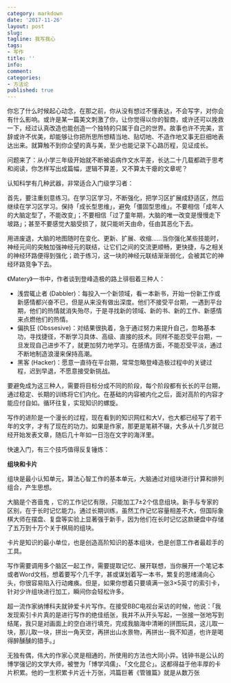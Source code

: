 ```yaml
---
category: markdown
date: '2017-11-26'
layout: post
slug: 
tagline: 我写我心
tags:
- 写作
title: ''
info: 
comment: 
categories: 
- 方法论
published: true
---
```


你忘了什么时候起心动念，在那之前，你从没有想过不懂表达，不会写字，对你会有什么影响。或许是某一篇美文刺激了你，让你觉得以你的智商，或许还可以挽救一下，经过认真改造也能创造一个独特的只属于自己的世界。故事也许不完美，言辞或许不优美，却能够让你把所思所想精当地、贴切地、不造作地又事无巨细地表达出来。就算触不到你企望的真与美，至少也能记录下心路历程，见证成长。

问题来了：从小学三年级开始就不断被诟病作文水平差，长达二十几载都疏于思考和阅读，你怎样写出成篇幅，逻辑不算差，又不算太干瘪的文章呢？

认知科学有几种武器，非常适合入门级学习者：

首先，要注重刻意练习。在学习区学习，不断强化，把学习区扩展成舒适区，然后继续在学习区学习。保持「成长型思维」，避免「僵固型思维」。不要相信「成年人的大脑定型了，不能改变」；不要相信「过了童年期，大脑的唯一改变是慢慢走下坡路」；甚至不要感觉大脑受损了，就只能听天由命，任由其恶化下去。

用进废退，大脑的地图随时在变化、更新、扩展、收缩……当你强化某些技能时，神经元间的突触加强神经元的联结，让它们之间的交流更顺畅，更快捷，与之相关的神经环路便得到强化；疏于练习，这一块的神经元联结渐渐弱化，会被其它的神经环路竞争下去。

《Matery》一书中，作者谈到登峰造极的路上徘徊着三种人：

- 浅尝辄止者 (Dabbler)：每投入一个新领域，看一本新书，开始一份新工作或新感情都兴奋不已，但是从来没有做出深度。他们不接受平台期，一遇到平台期，他们的热情就消失殆尽，于是寻找新的领域、新的书、新的工作、新感情来点燃他们的热情。
- 偏执狂 (Obssesive)：对结果很执着，急于通过努力来提升自己，忽略基本功，寻找捷径，不断学习具体、高级、直接的技术。同样不能忍受平台期，一旦发现自己进步不了，就更加努力地学习。在感情方面，不能忍受平淡，通过不断地制造浪漫来保持高潮。
 - 黑客 (Hacker)：愿意一直待在平台期，常常忽略登峰造极过程中的关键过程，迟到早退，不愿意接受新挑战。  

要避免成为这三种人，需要将目标分成不同的阶段，每个阶段都有长长的平台期，通过稳定、长期的训练将它们内化。在基础的内容被内化之后，面对高阶的内容才能应付自如。循环往复，实现知识的螺旋。

写作的进阶是一个漫长的过程，现在看到的知识网红和大V，也大都已经写了若干年的文字，才有了现在的功力。如果是作家，那更是笔耕不辍，大多从十几岁就已经开始发表文章，随后几十年如一日泡在文字的海洋里。

快速入门，有三个技巧值得反复锤炼：

**组块和卡片**

组块是最小认知单元，算法心智工作的基本单元，大脑通过对组块进行计算和排列组合，产生思想。

大脑是个吝啬鬼 ，它的工作记忆有限，只能加工7±2个信息组块。新手与专家的区别，在于长时记忆能力。通过长期训练，虽然工作记忆容量相差不大，但国际象棋大师在摆盘、复盘等实验上显著强于新手，因为他们在长时记忆这款硬盘中存储了五万到十万个关于棋局的组块。

卡片是知识的最小单位，也是创造高阶知识的基本组块，也是创意工作者最趁手的工具。

写作需要调用多个脑区一起工作，需要提取记忆、展开联想，当你展开一个笔记本或者Word文档，想着要写个几千字，甚或谋划着写一本书，繁复的思绪涌向心头，你很容易陷入行动瘫痪。但是，如果你想着只要填满一张3×5英寸的索引卡，针对少许组块进行加工，瞬间你会轻松许多。

超一流作家纳博科夫就钟爱卡片写作。在接受BBC电视台采访的时候，他说：「我发现索引卡片真的是进行写作的绝佳纸张，我并不从开头写起，一张接一张地写到结尾，我只是对画面上的空白进行填充，完成我脑海中清晰的拼图玩具，这儿取一块，那儿取一块，拼出一角天空，再拼出山水景物，再拼出--我不知道，也许是喝得醉醺醺的猎手。」

无独有偶，伟大的作家心灵是相通的，所使用的方法也大同小异。钱钟书是公认的博学强记的文学大师，被誉为「博学鸿儒」、「文化昆仑」。这都得益于他丰厚的卡片积累。他的一生积累卡片近十万张，鸿篇巨著《管锥篇》就是从数万张
